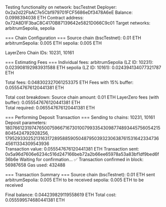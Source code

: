Testing functionality on network: bscTestnet
Deployer: 0x2a2d22FbAC7e5Cbf979701FCF5686eDf3478A6eE
Balance: 0.0998394038 ETH
Contract address: 0x72A8D1F3baC8C4170B87139642e5821D066C9c01
Target networks: arbitrumSepolia, sepolia

=== Chain Configuration ===
Source chain (bscTestnet): 0.01 ETH
arbitrumSepolia: 0.005 ETH
sepolia: 0.005 ETH

LayerZero Chain IDs: 10231, 10161

=== Estimating Fees ===
Individual fees:
  arbitrumSepolia (LZ ID: 10231): 0.023908192983931588 ETH
  sepolia (LZ ID: 10161): 0.024394134077321787 ETH        

Total fees: 0.048302327061253375 ETH
Fees with 15% buffer: 0.055547676120441381 ETH

Total cost breakdown:
  Source chain amount: 0.01 ETH
  LayerZero fees (with buffer): 0.055547676120441381 ETH  
  Total required: 0.065547676120441381 ETH

=== Performing Deposit Transaction ===
Sending to chains: 10231, 10161
Deposit parameters: 18076612319747650075966716730100799335430987748934457560542158045424792928256, 17952933025213163172895885905048795039323063876153164233473645611334309543936        
Transaction value: 0.055547676120441381 ETH
Transaction sent: 0x5a96d7606e6234c516d247166beb72a2b66ee65978a53a83bf1df9bed6f36b6e
Waiting for confirmation...
✅ Transaction confirmed in block: 56987658
Gas used: 432488

=== Transaction Summary ===
Source chain (bscTestnet): 0.01 ETH sent
arbitrumSepolia: 0.005 ETH to be received
sepolia: 0.005 ETH to be received

Final balance: 0.044239829119558619 ETH
Total cost: 0.055599574680441381 ETH